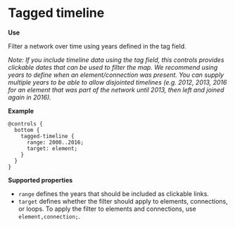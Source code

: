 # Tagged timeline

**Use**

Filter a network over time using years defined in the tag field.

*Note: If you include timeline data using the tag field, this controls provides clickable dates that can be used to filter the map. We recommend using years to define when an element/connection was present. You can supply multiple years to be able to allow disjointed timelines (e.g. 2012, 2013, 2016 for an element that was part of the network until 2013, then left and joined again in 2016).*

**Example**

```
@controls {
  bottom {
    tagged-timeline {
      range: 2000..2016;
      target: element;
    }
  }
}
```

**Supported properties**

* `range` defines the years that should be included as clickable links.
* `target` defines whether the filter should apply to elements, connections, or loops. To apply the filter to elements and connections, use `element,connection;`.
